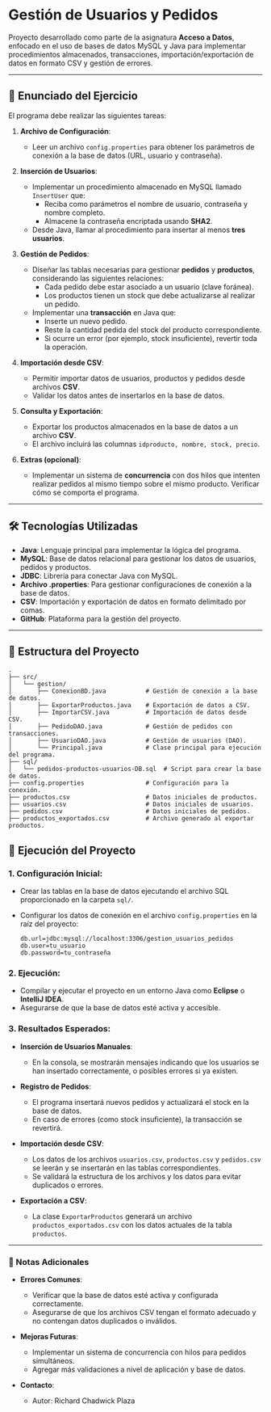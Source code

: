 # Gestión de Usuarios y Pedidos

Proyecto desarrollado como parte de la asignatura **Acceso a Datos**, enfocado en el uso de bases de datos MySQL y Java para implementar procedimientos almacenados, transacciones, importación/exportación de datos en formato CSV y gestión de errores.

---

## 📄 Enunciado del Ejercicio

El programa debe realizar las siguientes tareas:

1. **Archivo de Configuración**:
   - Leer un archivo `config.properties` para obtener los parámetros de conexión a la base de datos (URL, usuario y contraseña).

2. **Inserción de Usuarios**:
   - Implementar un procedimiento almacenado en MySQL llamado `InsertUser` que:
     - Reciba como parámetros el nombre de usuario, contraseña y nombre completo.
     - Almacene la contraseña encriptada usando **SHA2**.
   - Desde Java, llamar al procedimiento para insertar al menos **tres usuarios**.

3. **Gestión de Pedidos**:
   - Diseñar las tablas necesarias para gestionar **pedidos** y **productos**, considerando las siguientes relaciones:
     - Cada pedido debe estar asociado a un usuario (clave foránea).
     - Los productos tienen un stock que debe actualizarse al realizar un pedido.
   - Implementar una **transacción** en Java que:
     - Inserte un nuevo pedido.
     - Reste la cantidad pedida del stock del producto correspondiente.
     - Si ocurre un error (por ejemplo, stock insuficiente), revertir toda la operación.

4. **Importación desde CSV**:
   - Permitir importar datos de usuarios, productos y pedidos desde archivos **CSV**.
   - Validar los datos antes de insertarlos en la base de datos.

5. **Consulta y Exportación**:
   - Exportar los productos almacenados en la base de datos a un archivo **CSV**.
   - El archivo incluirá las columnas `idproducto, nombre, stock, precio`.

6. **Extras (opcional)**:
   - Implementar un sistema de **concurrencia** con dos hilos que intenten realizar pedidos al mismo tiempo sobre el mismo producto. Verificar cómo se comporta el programa.

---

## 🛠️ Tecnologías Utilizadas

- **Java**: Lenguaje principal para implementar la lógica del programa.
- **MySQL**: Base de datos relacional para gestionar los datos de usuarios, pedidos y productos.
- **JDBC**: Librería para conectar Java con MySQL.
- **Archivo .properties**: Para gestionar configuraciones de conexión a la base de datos.
- **CSV**: Importación y exportación de datos en formato delimitado por comas.
- **GitHub**: Plataforma para la gestión del proyecto.

---

## 📂 Estructura del Proyecto

```plaintext
.
├── src/
│   └── gestion/
│       ├── ConexionBD.java           # Gestión de conexión a la base de datos.
│       ├── ExportarProductos.java    # Exportación de datos a CSV.
│       ├── ImportarCSV.java          # Importación de datos desde CSV.
│       ├── PedidoDAO.java            # Gestión de pedidos con transacciones.
│       ├── UsuarioDAO.java           # Gestión de usuarios (DAO).
│       └── Principal.java            # Clase principal para ejecución del programa.
├── sql/
│   └── pedidos-productos-usuarios-DB.sql  # Script para crear la base de datos.
├── config.properties                 # Configuración para la conexión.
├── productos.csv                     # Datos iniciales de productos.
├── usuarios.csv                      # Datos iniciales de usuarios.
├── pedidos.csv                       # Datos iniciales de pedidos.
├── productos_exportados.csv          # Archivo generado al exportar productos.
```

## 🚀 Ejecución del Proyecto

### 1. **Configuración Inicial**:
   - Crear las tablas en la base de datos ejecutando el archivo SQL proporcionado en la carpeta `sql/`.
   - Configurar los datos de conexión en el archivo `config.properties` en la raíz del proyecto:

     ```properties
     db.url=jdbc:mysql://localhost:3306/gestion_usuarios_pedidos
     db.user=tu_usuario
     db.password=tu_contraseña
     ```

### 2. **Ejecución**:
   - Compilar y ejecutar el proyecto en un entorno Java como **Eclipse** o **IntelliJ IDEA**.
   - Asegurarse de que la base de datos esté activa y accesible.

### 3. **Resultados Esperados**:
   - **Inserción de Usuarios Manuales**:
     - En la consola, se mostrarán mensajes indicando que los usuarios se han insertado correctamente, o posibles errores si ya existen.

   - **Registro de Pedidos**:
     - El programa insertará nuevos pedidos y actualizará el stock en la base de datos.
     - En caso de errores (como stock insuficiente), la transacción se revertirá.

   - **Importación desde CSV**:
     - Los datos de los archivos `usuarios.csv`, `productos.csv` y `pedidos.csv` se leerán y se insertarán en las tablas correspondientes.
     - Se validará la estructura de los archivos y los datos para evitar duplicados o errores.

   - **Exportación a CSV**:
     - La clase `ExportarProductos` generará un archivo `productos_exportados.csv` con los datos actuales de la tabla `productos`.

---

### 🌟 Notas Adicionales

- **Errores Comunes**:
  - Verificar que la base de datos esté activa y configurada correctamente.
  - Asegurarse de que los archivos CSV tengan el formato adecuado y no contengan datos duplicados o inválidos.

- **Mejoras Futuras**:
  - Implementar un sistema de concurrencia con hilos para pedidos simultáneos.
  - Agregar más validaciones a nivel de aplicación y base de datos.

- **Contacto**:
  - Autor: Richard Chadwick Plaza